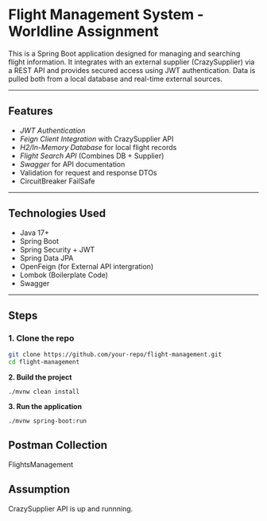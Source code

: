 # Flight Management System - Worldline Assignment

This is a Spring Boot application designed for managing and searching flight information. It integrates with an external supplier (CrazySupplier) via a REST API and provides secured access using JWT authentication. Data is pulled both from a local database and real-time external sources.

---

## Features

- *JWT Authentication*
- *Feign Client Integration* with CrazySupplier API
- *H2/In-Memory Database* for local flight records
- *Flight Search API* (Combines DB + Supplier)
- *Swagger* for API documentation
- Validation for request and response DTOs
- CircuitBreaker FailSafe

---

## Technologies Used

- Java 17+
- Spring Boot
- Spring Security + JWT
- Spring Data JPA 
- OpenFeign (for External API intergration)
- Lombok (Boilerplate Code)
- Swagger

---

## Steps

### 1. Clone the repo

```bash
git clone https://github.com/your-repo/flight-management.git
cd flight-management
```

**2. Build the project**
```
./mvnw clean install
```

**3. Run the application**
```
./mvnw spring-boot:run
```

## Postman Collection 
FlightsManagement

## Assumption

CrazySupplier API is up and runnning.
